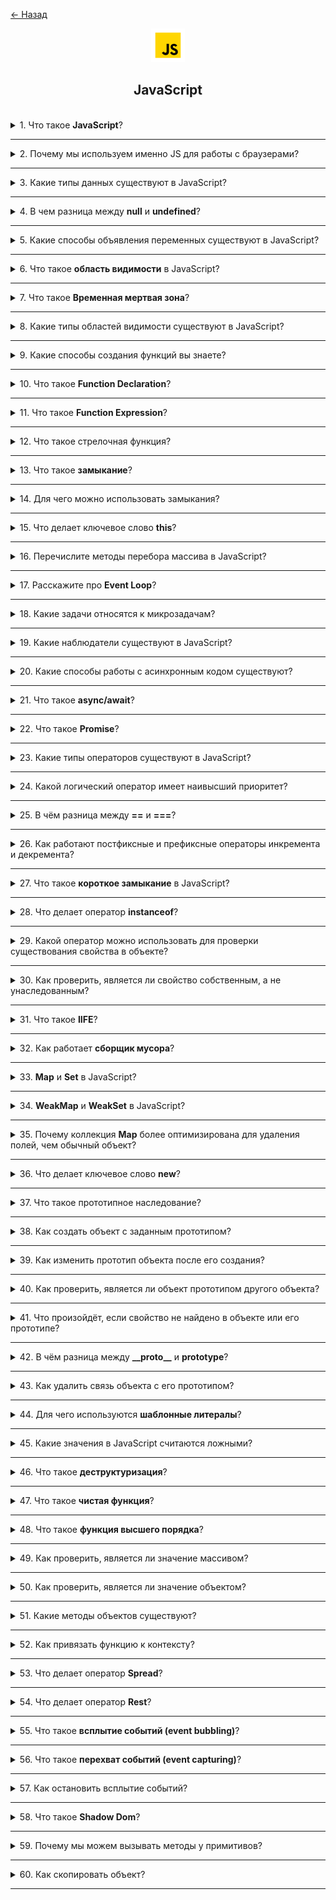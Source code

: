 <a href="./README.md">← Назад</a>

<div align="center">
  <img src="../../assets/icons/icons-for-titles/js.png">
  <h2>JavaScript</h2>
</div>
<br />

<details>
<summary><span>1. Что такое <b>JavaScript</b>?</span></summary>
<br />

JavaScript - это высокоуровневый интерпретируемый язык программирования, используемый для создания динамических и интерактивных элементов на веб-страницах

</details>

---

<details>
<summary><span>2. Почему мы используем именно JS для работы с браузерами?</span></summary>
<br />

- Единственный язык, поддерживаемый всеми браузерами без плагинов
- Динамическое обновление контента без перезагрузки страницы
- Асинхронные возможности с AJAX, Fetch API и Promises
- Гибкость как для простых анимаций, так и для сложных веб-приложений
- Богатая экосистема библиотек и фреймворков
- Прямое управление DOM и стилями

</details>

---

<details>
<summary><span>3. Какие типы данных существуют в JavaScript?</span></summary>
<br />

В JavaScript есть 8 типов данных: 7 примитивных типов и 1 объектный тип.

**Примитивные типы (не объекты):**

1. **Number** – для всех чисел (целых и с плавающей точкой)
2. **String** – последовательности символов
3. **Boolean** – `true` или `false`
4. **Null** – специальное значение, представляющее "ничего" или "пусто"
5. **Undefined** – переменная объявлена, но не присвоена
6. **Symbol** – уникальное и неизменяемое значение, в основном для ключей объектов
7. **BigInt** – для больших целых чисел за пределами `Number.MAX_SAFE_INTEGER`

**Объектный тип:**

8. **Object** – включает массивы, функции, даты, регулярные выражения, карты, множества и пользовательские объекты.

</details>

---

<details>
<summary><span>4. В чем разница между  <b>null</b> и <b>undefined</b>?</span></summary>
<br />

И **null**, и **undefined** представляют "ничего" или отсутствие значения, но используются по-разному:

- **undefined** автоматически присваивается JavaScript переменным, которые объявлены, но не инициализированы
- **null** - это тип данных, который программист явно присваивает для обозначения намеренного отсутствия значения

</details>

---

<details>
<summary><span>5. Какие способы объявления переменных существуют в JavaScript?</span></summary>
<br />

`var`:

- Функциональная область видимости
- Может быть переприсвоена
- Может быть переобъявлена
- Имеет всплытие, но значение undefined до инициализации
- Доступна неявная инициализация

`let`:

- Блочная область видимости
- Может быть переприсвоена
- Переобъявление приводит к ошибке
- Нет всплытия, ошибка при обращении до инициализации (временная мертвая зона)
- Доступна неявная инициализация

`const`:

- Блочная область видимости
- Нельзя переприсвоить, но свойства объекта можно изменять
- Переобъявление приводит к ошибке
- Нет всплытия, ошибка при обращении до инициализации (временная мертвая зона)
- Неявная инициализация приводит к ошибке

Необъявленная переменная:

- Глобальная область видимости (если не включен строгий режим)
- Может быть переприсвоена без ограничений (x = 10; x = 20;)
- Нет явного объявления (x = 5; вместо let x = 5;)
- Имеет всплытие, но может привести к ошибкам в строгом режиме
- Неявная инициализация возможна, но непредсказуема (y; создаст ReferenceError в строгом режиме)

</details>

---

<details>
<summary><span>6. Что такое <b>область видимости</b> в JavaScript?</span></summary>
<br />

Область видимости в JavaScript - это видимость и доступность переменных, функций и объектов в коде. Она определяет, где переменная может быть использована во время выполнения программы.

</details>

---

<details>
<summary><span>7. Что такое <b>Временная мертвая зона</b>?</span></summary>
<br />

Это период времени, в течение которого переменная существует в контексте, но не может быть использована до её инициализации. Это относится к переменным, объявленным с помощью `let` и `const`.

```javascript
console.log(a); // ❌ ReferenceError (TDZ)
let a = 5;
```

</details>

---

<details>
<summary><span>8. Какие типы областей видимости существуют в JavaScript?</span></summary>
<br />

- **Глобальная область видимости**: Переменные, объявленные вне любой функции или блока, доступны глобально во всем коде
- **Функциональная/Локальная область**: Переменные, объявленные внутри функции, доступны только внутри этой функции
- **Блочная область**: Переменные, объявленные через let и const, доступны только внутри блока, в котором они объявлены (например, в if или циклах)
- **Лексическая область**: Внутренние функции имеют доступ к переменным во внешней области видимости
- **Модульная область**: Переменные, объявленные в модуле, доступны только внутри этого модуля, если они явно не экспортированы

</details>

---

<details>
<summary><span>9. Какие способы создания функций вы знаете?</span></summary>
<br />

- **Объявление функции (Function Declaration)**

```javascript
function greet() {}
```

- **Функциональное выражение (Function Expression)**

```javascript
const greet = function () {};
```

- **Стрелочная функция (Arrow Function)**

```javascript
const greet = () => {};
```

- **Метод в объекте**

```javascript
const obj = {
	greet() {},
};
```

- **Метод в классе**

```javascript
class Greeter {
	greet() {}
}
```

- **Функция-конструктор (Function Constructor)**

```javascript
const greet = new Function();
```

</details>

---

<details>
<summary><span>10. Что такое <b>Function Declaration</b>?</span></summary>
<br />

Это способ объявления функции в JavaScript с использованием ключевого слова `function`.
Такая функция может быть вызвана до её определения благодаря механизму hoisting.

Основные особенности:

- Доступна в любом месте кода после объявления, даже если вызвана до него
- Её имя обязательно
- Не требует присваивания переменной, в отличие от Function Expression

</details>

---

<details>
<summary><span>11. Что такое <b>Function Expression</b>?</span></summary>
<br />

Это способ объявления функции в JavaScript, где функция создается внутри выражения и может быть присвоена переменной. В отличие от Function Declaration, она не поднимается, поэтому может быть вызвана только после её объявления.

Основные особенности:

- Могут использоваться анонимные функции (без имени)
- Функция не может быть вызвана до её объявления, иначе возникнет ошибка
- Удобно для передачи в колбэки и использования в стрелочных функциях

</details>

---

<details>
<summary><span>12. Что такое стрелочная функция?</span></summary>
<br />

Это компактный синтаксис для определения функций в JavaScript

Ключевые особенности:

- Не имеет собственного `this`, берет значение из внешнего контекста
- Не имеет собственного объекта `arguments`
- Не может использоваться как **конструктор** (нельзя вызвать с `new`)
- Не имеет свойств `super` и `new.target`
- Короткий и лаконичный синтаксис
- Автоматически возвращает результат выражения, если нет фигурных скобок
- Если принимает один параметр, скобки вокруг аргумента можно опустить
</details>

---

<details>
<summary><span>13. Что такое <b>замыкание</b>?</span></summary>
<br />

Замыкание - это механизм, который позволяет функции сохранять ссылку на свое лексическое окружение, даже если оно больше не существует в основном стеке вызовов

</details>

---

<details>
<summary><span>14. Для чего можно использовать замыкания?</span></summary>
<br />

- Сохранение состояния между вызовами функции

```javascript
function debounce(fn, delay) {
	let timerId;
	return (...args) => {
		clearTimeout(timerId);
		timerId = setTimeout(() => fn(...args), delay);
	};
}
```

- Инкапсуляция данных, скрытие переменных внутри замыкания и предотвращение их модификации извне

```javascript
function createCounter(initialValue = 0) {
	let count = initialValue; // приватное состояние

	return {
		increment() {
			count++;
		},
		decrement() {
			count--;
		},
		get() {
			return count;
		},
	};
}
```

- Использование функционального программирования, например, композиции функций

```javascript
const compose =
	(...funcs) =>
	input =>
		funcs.reduceRight((acc, fn) => fn(acc), input);
```

- Создание частично применяемых функций путём фиксации аргументов (каррирование)

```javascript
const add = a => b => a + b;
```

</details>

---

<details>
<summary><span>15. Что делает ключевое слово <b>this</b>?</span></summary>
<br />

Ключевое слово `this` в JavaScript ссылается на контекст выполнения функции, то есть объект, внутри которого была вызвана функция.

**Важно:**

- В обычной функции `this` определяется местом вызова функции (кто её вызвал).
- В стрелочной функции `this` определяется местом объявления функции и не изменяется, даже если функция вызывается в другом контексте.

Примеры использования `this`:

- **Метод объекта -** `this` ссылается на сам объект, в котором вызван метод.
- **Обычная функция (в строгом режиме) -** `this` не определён (`undefined`), так как функция вызвана вне контекста объекта.
- **Стрелочная функция -** `this` берёт значение из внешнего контекста, в котором функция была объявлена, а не вызвана.
- **Обработчик событий -** `this` ссылается на HTML-элемент, в котором произошло событие (например, кнопку).
- **Конструктор (new) -** `this` ссылается на вновь созданный объект.
- **Метод класса -** `this` ссылается на экземпляр класса, на котором был вызван метод.

</details>

---

<details>
<summary><span>16. Перечислите методы перебора массива в JavaScript?</span></summary>
<br />

- `map` – создаёт новый массив, применяя функцию к каждому элементу
- `forEach` – выполняет заданную функцию для каждого элемента массива
- `filter` – создаёт новый массив с элементами, удовлетворяющими заданному условию
- `reduce` – сводит массив к единому значению, применяя функцию к каждому элементу
- `some` – проверяет, соответствует ли хотя бы один элемент указанному условию
- `every` – проверяет, соответствуют ли все элементы указанному условию
- `find` – возвращает первый элемент, который удовлетворяет заданному условию
- `findIndex` – возвращает индекс первого элемента, удовлетворяющего условию
- `sort` – сортирует элементы массива по заданной функции сравнения
- `reverse` – изменяет порядок элементов массива на обратный
- `flatMap` – выполняет итерацию по элементам массива, применяет callback к каждому, создаёт новый массив из результатов и удаляет один уровень вложенности

</details>

---

<details>
<summary><span>17. Расскажите про <b>Event Loop</b>?</span></summary>
<br />

**Event Loop** — это механизм в JavaScript, который обеспечивает корректную последовательность выполнения задач.

Он состоит из трёх ключевых компонентов:

1. **Call Stack** – стек выполнения, в котором выполняется синхронный код (работает по принципу LIFO: последний вошёл — первый вышел).
2. **Callback Queue** – очередь макрозадач (таймеры, события и др.), функционирующая по принципу FIFO.
3. **Web APIs** – интерфейсы браузера или среды, обрабатывающие асинхронные операции (`setTimeout`, события и т. д.).

Один цикл **Event Loop** происходит следующим образом:

1. Выполняется весь синхронный код из **Call Stack**.
2. Обрабатываются все микрозадачи.
3. Выполняется одна макрозадача из **Callback Queue**.

Этот процесс повторяется, пока остаются незавершённые задачи.

**Event Loop** обеспечивает асинхронную природу JavaScript, позволяя выполнять операции с неопределённым временем завершения (например, запросы к серверу) без блокировки главного потока исполнения кода.

</details>

---

<details>
<summary><span>18. Какие задачи относятся к микрозадачам?</span></summary>
<br />

- **Promise** – методы `.then()`, `.catch()`, `.finally()`
- **queueMicrotask()** – явный вызов микрозадачи
- **MutationObserver** – отслеживание изменений в DOM

</details>

---

<details>
<summary><span>19. Какие наблюдатели существуют в JavaScript?</span></summary>
<br />

1. **MutationObserver** – отслеживает изменения в DOM
2. **IntersectionObserver** – отслеживает появление или исчезновение элемента в области видимости
3. **ResizeObserver** – отслеживает изменения размеров элемента
4. **PerformanceObserver** – анализирует события, связанные с производительностью

</details>

---

<details>
<summary><span>20. Какие способы работы с асинхронным кодом существуют?</span></summary>
<br />

1. **Callbacks** – базовый подход, который может привести к "адскому вложению колбэков"
2. **Promises** – более удобный способ управления асинхронными операциями
3. **async/await** – современный синтаксис для удобного управления асинхронным кодом

</details>

---

<details>
<summary><span>21. Что такое <b>async/await</b>?</span></summary>
<br />

Это синтаксис для работы с асинхронным кодом, позволяющий писать его так, как будто он синхронный, упрощая его чтение и обработку ошибок.

- **async** перед функцией означает, что она всегда возвращает Promise
- **await** заставляет JavaScript дождаться выполнения Promise перед продолжением кода

</details>

---

<details>
<summary><span>22. Что такое <b>Promise</b>?</span></summary>
<br />

**Promise** — это синтаксис для работы с асинхронным кодом.  
Название отражает его суть: промис — это объект, который гарантирует возврат результата операции в будущем.
</br></br>

Promise имеет **три состояния**:

1. **pending** – ожидание (начальное состояние)
2. **fulfilled** – успешно выполнен
3. **rejected** – завершён с ошибкой
   </br></br>

Промисы позволяют удобно строить **цепочки**:

- `.then()` – выполняется при успешном завершении (**fulfilled**)
- `.catch()` – обрабатывает ошибки (**rejected**)
- `.finally()` – выполняется независимо от результата
  </br></br>

`.then(resolve, reject)` – принимает два необязательных колбэка.

1. **первый** – функция, вызываемая при успешном выполнении (`resolve`)
2. **второй** – функция, вызываемая в случае ошибки (`reject`)

Но ошибки чаще обрабатываются отдельно через `.catch()`.
</br></br>

**Promise** также имеет статические методы:

- `Promise.all()` – ждёт выполнения всех промисов или отклонения одного
- `Promise.allSettled()` – ждёт завершения всех промисов независимо от результата
- `Promise.race()` – возвращает результат первого завершённого промиса (успех или ошибка)
- `Promise.any()` – возвращает первый **успешный** результат, игнорируя ошибки

</details>

---

<details>
<summary><span>23. Какие типы операторов существуют в JavaScript?</span></summary>
<br />

1. **Арифметические операторы**

   - `+` (сложение)
   - `-` (вычитание)
   - `*` (умножение)
   - `/` (деление)
   - `%` (остаток от деления)
   - `**` (возведение в степень)
   - `++` (инкремент)
   - `--` (декремент)

2. **Операторы присваивания**

   - `=` (простое присваивание)
   - `+=`, `-=`, `*=`, `/=`, `%=` (комбинированные операторы присваивания)
   - `**=` (присваивание степени)

3. **Операторы сравнения**

   - `==` (равенство без проверки типа)
   - `===` (строгое равенство с проверкой типа)
   - `!=` (неравенство)
   - `!==` (строгое неравенство)
   - `>` (больше)
   - `<` (меньше)
   - `>=` (больше или равно)
   - `<=` (меньше или равно)

4. **Логические операторы**

   - `&&` (логическое "и")
   - `||` (логическое "или")
   - `!` (логическое "не")

5. **Побитовые операторы**

   - `&` (побитовое "и")
   - `|` (побитовое "или")
   - `^` (побитовое "исключающее или")
   - `~` (побитовое "не")
   - `<<` (сдвиг влево)
   - `>>` (сдвиг вправо)
   - `>>>` (сдвиг вправо с заполнением нулями)

6. **Оператор типа**

   - `typeof` (возвращает строку, указывающую тип значения)

7. **Оператор объединения с null**

   - `??` (проверяет, равен ли левый операнд `null` или `undefined`. Если да, возвращает правый)

8. **Тернарный оператор**

   - `? :` (условный оператор)

9. **Строковые операторы**

   - `+` (конкатенация строк)
   - `+=` (добавление к строке)

10. **Другие операторы**

- `delete` (удаляет свойство объекта)
- `in` (проверяет существование свойства в объекте)
- `instanceof` (проверяет принадлежность объекта к определённому классу)
- `await` (используется внутри `async` функций для работы с промисами)
- `new` (создаёт экземпляр объекта)

</details>

---

<details>
<summary><span>24. Какой логический оператор имеет наивысший приоритет?</span></summary>
<br />

Оператор `!` (логическое "НЕ") обладает наивысшим приоритетом среди логических операторов в JavaScript.

</details>

---

<details>
<summary><span>25. В чём разница между <b>==</b> и <b>===</b>?</span></summary>
<br />

1. `==`

- Сравнивает два значения без учёта их типа
- Автоматически преобразует типы данных при необходимости
- Может приводить к неожиданным результатам из-за неявного приведения типов  
  <br /><br />

2. `===`

- Сравнивает как значение, так и тип без преобразования
- Возвращает `true`, только если оба операнда имеют одинаковый тип и значение
- Предотвращает ошибки, связанные с неявными преобразованиями типов

</details>

---

<details>
<summary><span>26. Как работают постфиксные и префиксные операторы инкремента и декремента?</span></summary>
<br />

- **Префиксный инкремент (`++variable`) и декремент (`--variable`)**  
  Сначала увеличивают/уменьшают значение переменной, затем возвращают обновлённое значение.

- **Постфиксный инкремент (`variable++`) и декремент (`variable--`)**  
  Сначала возвращают старое значение, затем увеличивают/уменьшают переменную.

</details>

---

<details>
<summary><span>27. Что такое <b>короткое замыкание</b> в JavaScript?</span></summary>
<br />

Это особенность логических операторов `&&` и `||`, при которой выражение **прекращает выполнение** сразу, как только становится известен его результат.

```js
let x = a || (b && c);
```

Если `a` имеет **true**-значение, выражение **завершается** на `a`, а `b && c` **не вычисляется**.

Этот механизм помогает **оптимизировать код** и **избежать лишних вычислений**, особенно в условиях `if` или сложных логических выражениях.

</details>

---

<details>
<summary><span>28. Что делает оператор <b>instanceof</b>?</span></summary>
<br />

Используется для проверки, принадлежит ли объект определённому конструктору или классу.

```javascript
class Animal {}
let dog = new Animal();

console.log(dog instanceof Animal); // true (dog создан через Animal)
console.log(dog instanceof Object); // true (все объекты наследуются от Object)
console.log(dog instanceof Array); // false (dog — не массив)
```

</details>

---

<details>
<summary><span>29. Какой оператор можно использовать для проверки существования свойства в объекте?</span></summary>
<br />

Оператор `in` проверяет наличие свойства в объекте, включая унаследованные свойства из его прототипа.

```javascript
let obj = { name: 'Alice' };

console.log('name' in obj); // true (свойство существует)
console.log('toString' in obj); // true (унаследовано от Object.prototype)
```

</details>

---

<details>
<summary><span>30. Как проверить, является ли свойство собственным, а не унаследованным?</span></summary>
<br />

Метод `hasOwnProperty()` позволяет проверить, является ли свойство собственным, исключая унаследованные свойства.

```javascript
console.log(obj.hasOwnProperty('name')); // true (собственное свойство)
console.log(obj.hasOwnProperty('toString')); // false (унаследовано)
```

</details>

---

<details>
<summary><span>31. Что такое <b>IIFE</b>?</span></summary>
<br />

**Immediately Invoked Function Expression (IIFE)** — это функция, которая выполняется сразу после объявления. Она часто используется для создания локальной области видимости и предотвращения конфликтов имён.

Примеры **IIFE**:

```javascript
// Стандартный синтаксис
(function () {
	console.log('IIFE выполнена!');
})();

// Стрелочная функция
(() => {
	console.log('Стрелочная IIFE');
})();

// Передача параметра
(name => {
	console.log(`Привет, ${name}!`);
})('Алекс');
```

</details>

---

<details>
<summary><span>32. Как работает <b>сборщик мусора</b>?</span></summary>
<br />

Сборщик мусора работает на основе концепции **доступности объектов**.  
Объект считается доступным, если до него можно добраться по цепочке ссылок, начиная с так называемых **корневых объектов** — например, глобальных (`window`, `globalThis`), локальных переменных текущих функций, параметров, переменных в замыканиях и др.

Если объект доступен, он остаётся в памяти. Если нет, он становится недоступным и может быть удалён.

Наиболее распространённый алгоритм в JavaScript называется **"Mark-and-Sweep"**:

- **Маркировка (Mark):** Сборщик мусора проходит по всем доступным объектам от корневых и отмечает их.
- **Удаление (Sweep):** Все неотмеченные объекты считаются недоступными и удаляются.

</details>

---

<details>
<summary><span>33. <b>Map</b> и <b>Set</b> в JavaScript?</span></summary>
<br />

### **Map** – коллекция пар ключ-значение

- Ключи могут быть **любого типа** (в отличие от обычных объектов, где ключи — только строки или символы).
- **Сохраняет порядок вставки**.
- **Более оптимизирован для удаления свойств** по сравнению с обычными объектами.
  <br /><br />

**Основные методы:**
| Метод | Описание |
|--------|------------|
| `map.set(key, value)` | Устанавливает значение по ключу |
| `map.get(key)` | Получает значение по ключу |
| `map.has(key)` | Проверяет наличие ключа |
| `map.delete(key)` | Удаляет запись по ключу |
| `map.clear()` | Очищает всю коллекцию |
| `map.size` | Возвращает количество элементов |
<br />

### **Set** – коллекция уникальных значений

- **Значения не повторяются**.
- **Сохраняет порядок вставки**.
- **Позволяет быстро проверять наличие элемента**.
  <br /><br />

**Основные методы:**
| Метод | Описание |
|--------|------------|
| `set.add(value)` | Добавляет значение |
| `set.has(value)` | Проверяет наличие значения |
| `set.delete(value)` | Удаляет значение |
| `set.clear()` | Очищает коллекцию |
| `set.size` | Возвращает количество уникальных значений |

</details>

---

<details>
<summary><span>34. <b>WeakMap</b> и <b>WeakSet</b> в JavaScript?</span></summary>
<br />

**WeakMap** и **WeakSet** — это ослабленные версии `Map` и `Set`, предназначенные для работы с временными данными. Они отличаются управлением памятью и поведением при сборке мусора.

### **WeakMap** – коллекция пар ключ-значение с особыми свойствами:

- **Ключами могут быть только объекты** (строки, числа и другие примитивы не допускаются).
- **Не мешает сборке мусора** — если объект больше не используется, он автоматически удаляется.
- **Нет методов `.size`, `.keys()`, `.values()`, `.entries()`** — итерация по данным невозможна.
  <br /><br />

✅ **Основные методы:**
| Метод | Описание |
|--------|------------|
| `weakMap.set(obj, value)` | Добавляет пару ключ-значение (`объект → значение`) |
| `weakMap.get(obj)` | Получает значение по объекту |
| `weakMap.has(obj)` | Проверяет наличие объекта в коллекции |
| `weakMap.delete(obj)` | Удаляет объект из коллекции |
<br />

🔹 **Применение** – хранение данных, которые должны автоматически удаляться, например, кэширование или привязка метаданных к объектам.

```js
const weakMap = new WeakMap();
let user = { name: 'Антон' };

weakMap.set(user, 'данные');
console.log(weakMap.get(user)); // 'данные'

user = null; // Теперь объект может быть удалён сборщиком мусора.
```

<br />

### **WeakSet** – коллекция **уникальных объектов**:

- **Может содержать только объекты** (примитивные значения не допускаются).
- **Объекты автоматически удаляются**, если больше не используются.
- **Нет метода `.size` или возможности итерации**.
  <br /><br />

✅ **Основные методы:**
| Метод | Описание |
|--------|------------|
| `weakSet.add(obj)` | Добавляет объект |
| `weakSet.has(obj)` | Проверяет наличие объекта |
| `weakSet.delete(obj)` | Удаляет объект |
<br />

🔹 **Применение** – отслеживание объектов без риска утечек памяти, например, временные метки для операций.

```js
const weakSet = new WeakSet();
let session = { id: 123 };

weakSet.add(session);
console.log(weakSet.has(session)); // true

session = null; // Теперь объект может быть удалён сборщиком мусора.
```

WeakMap и WeakSet полезны, когда объекты должны **исчезать из коллекции** при потере ссылок, помогая предотвратить **утечки памяти**.

</details>

---

<details>
<summary><span>35. Почему коллекция <b>Map</b> более оптимизирована для удаления полей, чем обычный объект?</span></summary>
<br />

Обычные объекты изначально оптимизированы для **статической структуры**, когда набор ключей не меняется. Это позволяет движку V8 (в Chrome и Node.js) и другим движкам использовать **скрытые классы** и **inline-кэширование** для ускорения доступа к свойствам.
<br /><br />

Когда используется `delete obj.key`, происходит **разрушение оптимизации**, связанной с этими скрытыми классами:

- Скрытый класс изменяется.
- Доступ к свойствам становится медленнее.
- Объект перестаёт быть "простым", что снижает производительность.
  <br /><br />

С `Map` ситуация другая:

- `Map` **создан** для частых изменений и операций с ключами, включая удаление.
- Удаление ключей в `Map` **не вызывает деоптимизации** в движке JavaScript.
- `Map` **не имеет цепочки прототипов**, поэтому нет конфликтов с унаследованными свойствами.
- В `Map` **удаление работает надёжно и эффективно**, даже при больших объёмах данных.

</details>

---

<details>
<summary><span>36. Что делает ключевое слово <b>new</b>?</span></summary>
<br />

Ключевое слово `new` в основном используется для создания экземпляра объекта на основе функции-конструктора или класса.

Вот основные случаи использования `new` в JavaScript:

1. **Создание объектов с помощью конструктора** – Позволяет создавать экземпляры объектов:

   ```javascript
   function Person(name) {
   	this.name = name;
   }
   const user = new Person('Антон');
   ```

2. **Создание встроенных типов объектов** – Генерирует объекты-обёртки:

   ```javascript
   const num = new Number(42); // объект, а не примитивное число
   const str = new String('Привет'); // объект-обёртка для строки
   const bool = new Boolean(true); // объект-обёртка для логического значения
   ```

3. **Создание экземпляров классов** – Используется для создания объектов через `class`:

   ```javascript
   class Car {
   	constructor(model) {
   		this.model = model;
   	}
   }
   const myCar = new Car('Tesla');
   ```

4. **Работа с `Map`, `Set` и `WeakMap`** – Создание коллекций:

   ```javascript
   const map = new Map();
   const set = new Set();
   const weakMap = new WeakMap();
   ```

5. **Создание объектов `Date`** – Позволяет работать с датами:

   ```javascript
   const now = new Date();
   ```

6. **Использование `RegExp` для регулярных выражений** – Создание динамических паттернов:

   ```javascript
   const regex = new RegExp('\\d+');
   console.log(regex.test('123')); // true
   ```

7. **Работа с `Promise`** – Создание нового промиса:

   ```javascript
   const myPromise = new Promise(resolve => resolve('Готово!'));
   myPromise.then(console.log); // "Готово!"
   ```

8. **Создание объектов `Error`** – Используется для обработки ошибок:
   ```javascript
   const err = new Error('Что-то пошло не так!');
   console.error(err.message);
   ```

</details>

---

<details>
<summary><span>37. Что такое прототипное наследование?</span></summary>
<br />

Это механизм в JavaScript, позволяющий объектам наследовать свойства и методы от других объектов.

Каждый объект в JavaScript имеет скрытое свойство `[[Prototype]]`, которое указывает на другой объект (его прототип). Если запрашивается свойство, которого нет в текущем объекте, JavaScript ищет его в прототипе.

</details>

---

<details>
<summary><span>38. Как создать объект с заданным прототипом?</span></summary>
<br />

В JavaScript объект можно создать с определённым прототипом несколькими способами:

### 1. `Object.create(prototype)`

Это наиболее удобный способ создания объекта с заданным прототипом:

```javascript
const person = {
	greet() {
		console.log('Привет!');
	},
};

const user = Object.create(person);
user.name = 'Антон';

console.log(user.name); // "Антон"
user.greet(); // "Привет!" (унаследовано от person)
```

### 2. Использование `__proto__`

Можно явно задать прототип с помощью `__proto__`, но этот метод плохо оптимизирован, устарел и **не рекомендуется**:

```javascript
const person = {
	greet() {
		console.log('Привет!');
	},
};

const user = { name: 'Антон' };
user.__proto__ = person;

user.greet(); // "Привет!"
```

### 3. `Object.setPrototypeOf(obj, prototype)`

Безопасный способ изменить прототип объекта после его создания:

```javascript
const person = {
	greet() {
		console.log('Привет!');
	},
};

const user = { name: 'Антон' };
Object.setPrototypeOf(user, person);

user.greet(); // "Привет!"
```

### 4. Использование функции-конструктора и `prototype`

Этот метод часто используется для создания нескольких экземпляров:

```javascript
function Person(name) {
	this.name = name;
}

Person.prototype.greet = function () {
	console.log(`Привет, меня зовут ${this.name}`);
};

const user = new Person('Антон');
user.greet(); // "Привет, меня зовут Антон"
```

</details>

---

<details>
<summary><span>39. Как изменить прототип объекта после его создания?</span></summary>
<br />

Это можно сделать следующими способами:

- `Object.setPrototypeOf()`
- `__proto__` (не рекомендуется)

</details>

---

<details>
<summary><span>40. Как проверить, является ли объект прототипом другого объекта?</span></summary>
<br />

- **`Object.prototype.isPrototypeOf(obj)`**

  ```javascript
  const person = {};
  const user = Object.create(person);

  console.log(person.isPrototypeOf(user)); // true
  ```

- **`Object.getPrototypeOf()`** – этот метод возвращает прототип объекта, который можно сравнить напрямую

  ```javascript
  const person = {};
  const user = Object.create(person);

  console.log(Object.getPrototypeOf(user) === person); // true
  ```

- **`__proto__` (не рекомендуется)**

  ```javascript
  const person = {};
  const user = {};
  user.__proto__ = person;

  console.log(user.__proto__ === person); // true
  ```

</details>

---

<details>
<summary><span>41. Что произойдёт, если свойство не найдено в объекте или его прототипе?</span></summary>
<br />

Если свойство не найдено в объекте или его прототипе, JavaScript вернёт `undefined`.

</details>

---

<details>
<summary><span>42. В чём разница между <b>__proto__</b> и <b>prototype</b>?</span></summary>
<br />

### **`__proto__` (устарело, но используется)**

Свойство экземпляра объекта, которое указывает на его прототип. Позволяет получить или изменить прототип, но **не рекомендуется** из-за проблем с производительностью.

#### **Пример:**

```javascript
const person = {
	greet() {
		console.log('Привет!');
	},
};
const user = { name: 'Антон' };
user.__proto__ = person; // Изменение прототипа

console.log(user.greet()); // "Привет!" (унаследовано)
```

---

### **`prototype` (используется в конструкторах и классах)**

Свойство конструктора или класса, определяющее прототип для всех создаваемых объектов через `new`. Позволяет добавлять методы, которые будут общими для всех экземпляров.

#### **Пример:**

```javascript
function Person(name) {
	this.name = name;
}

Person.prototype.sayHello = function () {
	console.log(`Привет, меня зовут ${this.name}`);
};

const user = new Person('Антон');
user.sayHello(); // "Привет, меня зовут Антон"
```

</details>

---

<details>
<summary><span>43. Как удалить связь объекта с его прототипом?</span></summary>
<br />

- `Object.setPrototypeOf(obj, null)` – удаляет прототип у существующего объекта.
- `Object.create(null)` – создаёт объект без прототипа.

</details>

---

<details>
<summary><span>44. Для чего используются <b>шаблонные литералы</b>?</span></summary>
<br />

Это удобный способ создания строк, позволяющий встроить переменные и выражения прямо в текст.

</details>

---

<details>
<summary><span>45. Какие значения в JavaScript считаются ложными?</span></summary>
<br />

- `false` — логическое `false`.
- `0`, `-0`, `0n` — все варианты нуля, включая `BigInt 0n`.
- `""`, `''`, ```` — пустые строки.
- `null` — отсутствие значения.
- `undefined` — неопределённое значение.
- `NaN` — "Не число", результат некорректных математических операций.

</details>

---

<details>
<summary><span>46. Что такое <b>деструктуризация</b>?</span></summary>
<br />

**Деструктуризация** — это удобный способ извлечения значений из объектов и массивов и их присваивания переменным в JavaScript.

### **Примеры:**

- **Объекты:**
  ```js
  const user = { name: 'Антон', age: 33 };
  const { name, age } = user;
  console.log(name, age); // "Антон", 33
  ```
- **Массивы:**
  ```js
  const numbers = [10, 20, 30];
  const [first, second] = numbers;
  console.log(first, second); // 10, 20
  ```

</details>

---

<details>
<summary><span>47. Что такое <b>чистая функция</b>?</span></summary>
<br />

**Чистая функция** — это функция, которая всегда возвращает один и тот же результат при одинаковых входных данных и не изменяет внешнее состояние.

</details>

---

<details>
<summary><span>48. Что такое <b>функция высшего порядка</b>?</span></summary>
<br />

Функция высшего порядка — это функция, которая принимает другую функцию в качестве аргумента или возвращает функцию как результат.

</details>

---

<details>
<summary><span>49. Как проверить, является ли значение массивом?</span></summary>
<br />

1. `Array.isArray()`

   ```js
   console.log(Array.isArray([1, 2, 3])); // true
   console.log(Array.isArray({ a: 1, b: 2 })); // false
   ```

2. `Object.prototype.toString.call(value)`
   ```js
   console.log(Object.prototype.toString.call([1, 2, 3])); // "[object Array]"
   ```

</details>

---

<details>
<summary><span>50. Как проверить, является ли значение объектом?</span></summary>
<br />

`Object.prototype.toString.call(value)`

```js
console.log(Object.prototype.toString.call({ a: 1 })); // "[object Object]"
```

</details>

---

<details>
<summary><span>51. Какие методы объектов существуют?</span></summary>
<br />

### **Работа с ключами и значениями**

- `Object.keys(obj)` — возвращает массив ключей объекта.
- `Object.values(obj)` — возвращает массив значений.
- `Object.entries(obj)` — возвращает массив пар `[ключ, значение]`.

### **Работа со свойствами**

- `Object.assign(target, source)` — копирует свойства из одного объекта в другой.
- `Object.defineProperty(obj, key, descriptor)` — определяет новое свойство с настройками (`writable`, `configurable`, `enumerable`).
- `Object.defineProperties(obj, descriptors)` — аналог `defineProperty`, но для нескольких свойств.

### **Проверки и прототипы**

- `Object.hasOwn(obj, key)` — проверяет, есть ли ключ в объекте **(без учёта прототипа)**.
- `Object.prototype.hasOwnProperty(key)` — проверяет наличие конкретного свойства в объекте.
- `Object.getPrototypeOf(obj)` — возвращает прототип объекта.
- `Object.setPrototypeOf(obj, prototype)` — изменяет прототип объекта.

### **Создание и заморозка объектов**

- `Object.create(proto)` — создаёт новый объект с указанным прототипом.
- `Object.freeze(obj)` — делает объект **неизменяемым** (нельзя добавлять или удалять свойства).
- `Object.seal(obj)` — запрещает удаление свойств, но позволяет их изменять.

</details>

---

<details>
<summary><span>52. Как привязать функцию к контексту?</span></summary>
<br />

- **call** – вызывает функцию с указанным контекстом и передаёт аргументы по отдельности.
- **apply** – аналогично `call`, но аргументы передаются массивом.
- **bind** – создаёт новую функцию с привязанным контекстом, но не вызывает её сразу.
- **стрелочные функции** – автоматически привязывают `this` к окружающему контексту, где они объявлены.

</details>

---

<details>
<summary><span>53. Что делает оператор <b>Spread</b>?</span></summary>
<br />

Оператор Spread используется для копирования или объединения массивов и объектов.

Примеры:

✅ **Объединение массивов**:

```javascript
const arr1 = [1, 2, 3];
const arr2 = [4, 5, 6];

const combined = [...arr1, ...arr2];
console.log(combined); // [1, 2, 3, 4, 5, 6]
```

✅ **Копирование объекта**:

```javascript
const person = { name: 'Алиса', age: 25 };
const copiedPerson = { ...person };

console.log(copiedPerson); // { name: 'Алиса', age: 25 }
```

</details>

---

<details>
<summary><span>54. Что делает оператор <b>Rest</b>?</span></summary>
<br />

Оператор Rest используется для сбора переданных в функцию аргументов в массив, чтобы их можно было удобно обработать.

Эта техника полезна, когда **количество параметров заранее неизвестно**, но их всё же нужно обработать.

### ✅ Пример:

```javascript
function logArguments(first, second, ...rest) {
	console.log(`Первый: ${first}`);
	console.log(`Второй: ${second}`);
	console.log(`Остальные:`, rest);
}

logArguments(1, 2, 3, 4, 5);
// Первый: 1
// Второй: 2
// Остальные: [3, 4, 5]
```

</details>

---

<details>
<summary><span>55. Что такое <b>всплытие событий (event bubbling)</b>?</span></summary>
<br />

**Всплытие событий** — это процесс, при котором событие, произошедшее на вложенном элементе, сначала обрабатывается на этом элементе, а затем поднимается вверх по иерархии DOM, вызывая обработчики событий на родительских элементах.

Это происходит потому, что вложенные элементы являются частью их родительских контейнеров, и взаимодействие с ними затрагивает всю цепочку вложенности вплоть до корневого элемента.

</details>

---

<details>
<summary><span>56. Что такое <b>перехват событий (event capturing)</b>?</span></summary>
<br />

**Перехват событий** — это этап обработки событий, противоположный всплытию. На этом этапе событие начинает распространяться сверху вниз — от корневого элемента DOM-дерева к целевому элементу.

По умолчанию перехват событий отключён. Чтобы его включить, нужно передать `true` как третий аргумент в `addEventListener` или использовать объект `{ capture: true }`.

```javascript
element.addEventListener('click', handler, true);

element.addEventListener('click', handler, { capture: true });
```

</details>

---

<details>
<summary><span>57. Как остановить всплытие событий?</span></summary>
<br />

Чтобы остановить всплытие события, вызовите метод `event.stopPropagation()` внутри обработчика события дочернего элемента в `addEventListener`.

</details>

---

<details>
<summary><span>58. Что такое <b>Shadow Dom</b>?</span></summary>
<br />

Shadow DOM - это технология веб-компонентов, которая позволяет создавать изолированное DOM-дерево, присоединенное к элементу, но отдельное от основного DOM документа. Это обеспечивает инкапсуляцию стилей и разметки компонента.

</details>

---

<details>
<summary><span>59. Почему мы можем вызывать методы у примитивов?</span></summary>
<br />

Когда мы пытаемся вызвать метод у примитива, JavaScript автоматически оборачивает его во временный объект-обертку (wrapper object).

Этот процесс называется "автоупаковкой" (autoboxing). После вызова метода временный объект удаляется.

</details>

---

<details>
<summary><span>60. Как скопировать объект?</span></summary>
<br />

### **Методы поверхностного копирования**:

- `Object.assign()`
- `spread` operator (`...`)
- `Array.prototype.slice()` (для массивов)
- `Array.prototype.concat()` (для массивов)
- `Object.create()`

### **Методы глубокого копирования**:

- `structuredClone()`
- `JSON.parse(JSON.stringify(obj))`
- Рекурсивный обход
- `lodash.cloneDeep()`
- `cloneDeep` из `underscore.js`

</details>

---

<!--
Какой тип данных возвращает reduce?
Сколько потоков в JS?
RequestAnimationFrame
Генераторы
Что такое псевдомассив?
Зачем нужны регулярные выражения?
Как ограничить жадность регулярного выражения?
Что такое символьный класс в регуярках?
Якорные символы в регулярках?
Флаги в регулярных выражениях
Методы регулярных выражений?
Карманы в регулярках?
Все ли объекты в джс имеют прототипы? Object.create(null)
Как сравнить два объекта
Можно ли сделаь промис без самого промиса
 -->

<!--
<details>
<summary><span></span></summary>
<br />

</details>

--- -->
